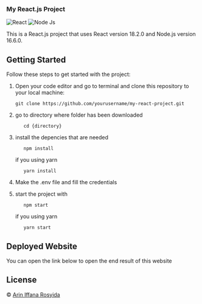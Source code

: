 ### My React.js Project

![React](https://img.shields.io/badge/React-v18.2.0-blue) ![Node Js](https://img.shields.io/badge/Node-v16.16.0-green)

This is a React.js project that uses React version 18.2.0 and Node.js version 16.6.0.

## Getting Started

Follow these steps to get started with the project:

1. Open your code editor and go to terminal and clone this repository to your local machine:

   ```shell
   git clone https://github.com/yourusername/my-react-project.git

   ```

2. go to directory where folder has been downloaded

   ```shell
      cd {directory}
   ```

3. install the depencies that are needed

   ```shell
      npm install
   ```

   if you using yarn

   ```shell
      yarn install
   ```

4. Make the .env file and fill the credentials

5. start the project with

   ```shell
      npm start
   ```

   if you using yarn

   ```shell
      yarn start
   ```

## Deployed Website

You can open the link below to open the end result of this website

## License

© [Arin Iffana Rosyida](https://github.com/ariniffana/)
